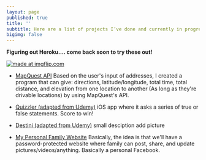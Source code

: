 ```yaml
---
layout: page
published: true
title: ''
subtitle: Here are a list of projects I’ve done and currently in progress!
bigimg: false
---
```

**Figuring out Heroku.... come back soon to try these out!**


<a href="https://imgflip.com/gif/32nho7"><img src="https://i.imgflip.com/32nho7.gif" title="made at imgflip.com"/></a>


- [MapQuest API](http://google.com/) 
  Based on the user's input of addresses, I created a program that can give: directions, latitude/longitude, total time, total distance, and elevation from one location to another (As long as they're drivable locations) by using MapQuest's API. 


- [Quizzler (adapted from Udemy)](http://google.com/) 
  iOS app where it asks a series of true or false statements. Score to win! 
  
  
- [Destini (adapted from Udemy)](http://google.com/)
  small desciption
  add picture


- [My Personal Family Website](google.com)
Basically, the idea is that we'll have a password-protected website where family can post, share, and update pictures/videos/anything. Basically a personal Facebook.
